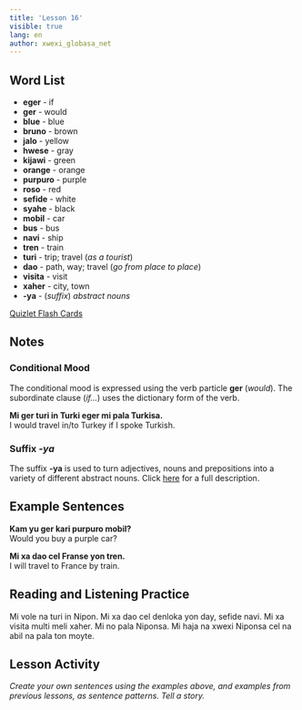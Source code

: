 ```yaml
---
title: 'Lesson 16'
visible: true
lang: en
author: xwexi_globasa_net
---
```


## Word List

* **eger** - if
* **ger** - would
* **blue** - blue
* **bruno** - brown
* **jalo** - yellow
* **hwese** - gray
* **kijawi** - green
* **orange** - orange
* **purpuro** - purple
* **roso** - red
* **sefide** - white
* **syahe** - black
* **mobil** - car
* **bus** - bus
* **navi** - ship
* **tren** - train
* **turi** - trip; travel (_as a tourist_)
* **dao** - path, way; travel (_go from place to place_)
* **visita** - visit
* **xaher** - city, town
* **-ya** - (_suffix_) _abstract nouns_

[Quizlet Flash Cards](https://quizlet.com/652357995/globasa-101-lesson-16-flash-cards/)

## Notes
### Conditional Mood

The conditional mood is expressed using the verb particle **ger** (_would_). The subordinate clause (_if..._) uses the dictionary form of the verb.

**Mi ger turi in Turki eger mi pala Turkisa.**  
I would travel in/to Turkey if I spoke Turkish.

### Suffix _-ya_

The suffix **-ya** is used to turn adjectives, nouns and prepositions into a variety of different abstract nouns. Click [here](https://salif.github.io/gramati-fe-globasa/eng/inharelexi.html) for a full description.

## Example Sentences

**Kam yu ger kari purpuro mobil?**  
Would you buy a purple car?

**Mi xa dao cel Franse yon tren.**  
I will travel to France by train.

## Reading and Listening Practice

Mi vole na turi in Nipon. Mi xa dao cel denloka yon day, sefide navi. Mi xa visita multi meli xaher. Mi no pala Niponsa. Mi haja na xwexi Niponsa cel na abil na pala ton moyte. 

## Lesson Activity

_Create your own sentences using the examples above, and examples from previous lessons, as sentence patterns. Tell a story._
